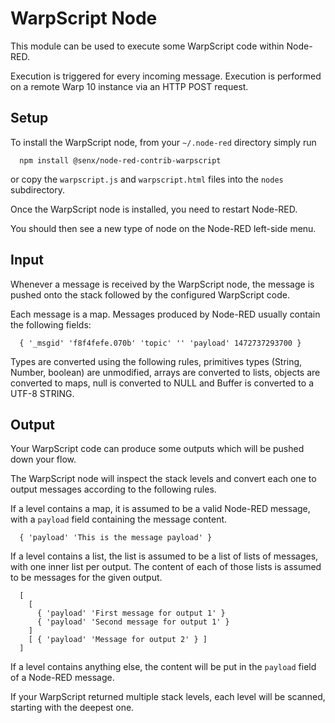 # WarpScript Node #

This module can be used to execute some WarpScript code within Node-RED.

Execution is triggered for every incoming message. Execution is performed on a remote Warp 10 instance via an HTTP POST request.

## Setup

To install the WarpScript node, from your `~/.node-red` directory simply run

```
  npm install @senx/node-red-contrib-warpscript
```

or copy the `warpscript.js` and `warpscript.html` files into the `nodes` subdirectory.

Once the WarpScript node is installed, you need to restart Node-RED.

You should then see a new type of node on the Node-RED left-side menu.

## Input 

Whenever a message is received by the WarpScript node, the message is pushed onto the stack followed by the configured WarpScript code.

Each message is a map. Messages produced by Node-RED usually contain the following fields:

```
  { '_msgid' 'f8f4fefe.070b' 'topic' '' 'payload' 1472737293700 }
```

Types are converted using the following rules, primitives types (String, Number, boolean) are unmodified, arrays are converted to lists, objects are converted to maps, null is converted to NULL and Buffer is converted to a UTF-8 STRING.

## Output

Your WarpScript code can produce some outputs which will be pushed down your flow.

The WarpScript node will inspect the stack levels and convert each one to output messages according to the following rules.

If a level contains a map, it is assumed to be a valid Node-RED message, with a `payload` field containing the message content.

```
  { 'payload' 'This is the message payload' }
```

If a level contains a list, the list is assumed to be a list of lists of messages, with one inner list per output. The content of each of those lists is assumed to be messages for the given output.

```
  [
    [
      { 'payload' 'First message for output 1' }
      { 'payload' 'Second message for output 1' }
    ]
    [ { 'payload' 'Message for output 2' } ]
  ]
```

If a level contains anything else, the content will be put in the `payload` field of a Node-RED message.

If your WarpScript returned multiple stack levels, each level will be scanned, starting with the deepest one.
